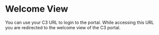 
# Welcome View  
You can use your C3 URL to login to the portal. While accessing this URL you are redirected to the welcome view of the C3 portal.

